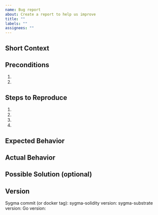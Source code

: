 ```yaml
---
name: Bug report
about: Create a report to help us improve
title: ""
labels: ""
assignees: ""
---
```


<!--- Please provide an intuitive Title  -->
<!--- Title Example: Using the SDK I fail sending a GMP from Eth to Polygon -->

## Short Context
<!--- Please provide a short context description of what is the problem  -->
<!--- Example: Trying to use the SDK example from https://docs.buildwithsygma.com/sdk/examples/evm-example/ I did encounter an issue when trying to send the ERC20_Test tokens from Sepolia to Goerli.  -->

## Preconditions
<!-- Exmaple of preconditions: 
1. Own a wallet with gas token on Sepolia chain.
2. Have access to  an RPC provider for Sepolia chain.
3. Get ERC20_Test tokens from Sygma Faucet: https://faucet-ui-stage.buildwithsygma.com/ 
4. OS: Linux Ubuntu 18.0 LTS; Node version 20; Yarn version: 5.0 -->
1.
2.

## Steps to Reproduce

<!--- Provide a link to a live example, or an unambiguous set of steps to -->
<!--- reproduce this bug. Include code to reproduce, if relevant -->
<!--- Example: 
1. Clone the Sygma SDK sample from https://github.com/sygmaprotocol/sygma-sdk/tree/main/examples/evm-to-evm-fungible-transfer . 
2. Build dependency with recommended commands: yarn install followed by yarn sdk:build
3. Go to root folder examples/evm-to-evm-fungible-transfer and execute yarn run transfer -->
1.
2.
3.
4.

## Expected Behavior

<!--- If you're describing a bug, tell us what should happen -->
<!--- If you're suggesting a change/improvement, tell us how it should work -->

## Actual Behavior

<!--- If describing a bug, tell us what happens instead of the expected behavior -->
<!--- If suggesting a change/improvement, explain the difference from current behavior -->

## Possible Solution (optional)

<!--- Not obligatory, but suggest a fix/reason for the bug, -->
<!--- or ideas how to implement the addition or change -->

## Version

Sygma commit (or docker tag):
sygma-solidity version:
sygma-substrate version:
Go version:
